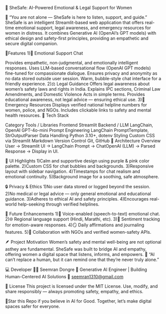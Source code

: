 💙 SheSafe: AI-Powered Emotional & Legal Support for Women



🌸 “You are not alone — SheSafe is here to listen, support, and guide.” SheSafe is an intelligent Streamlit-based web application that offers real-time emotional support, legal awareness, and emergency resources for women in distress. It combines Generative AI (OpenAI’s GPT models) with ethical design and safety-first principles, providing an empathetic and secure digital companion.

🚀Features 1)💌 Emotional Support Chat

Provides empathetic, non-judgmental, and emotionally intelligent responses.
Uses LLM-based conversational flow (OpenAI GPT models) fine-tuned for compassionate dialogue.
Ensures privacy and anonymity as no data stored outside user session.
Warm, bubble-style chat interface for a friendly experience. 2)⚖ Legal Guidance
Offers legal awareness about women’s safety laws and rights in India.
Explains IPC sections, Criminal Law Amendments, and Domestic Violence Acts in simple terms.
Provides educational awareness, not legal advice — ensuring ethical use. 3)🚨 Emergency Resources
Displays verified national helpline numbers for women, police, and NGOs.
Includes clickable links to safety and mental health resources.
🧠 Tech Stack

Category	Tools / Libraries
Frontend	Streamlit
Backend / LLM	LangChain, OpenAI GPT-4o-mini
Prompt Engineering	LangChain PromptTemplate, StrOutputParser
Data Handling	Python 3.10+, dotenv
Styling	Custom CSS via Streamlit Markdown
Version Control	Git, GitHub
🧩 Architecture Overview User → Streamlit UI → LangChain Prompt → ChatOpenAI (LLM) → Parsed Response → Display in UI.

🌈 UI Highlights 1)Calm and supportive design using purple & pink color palette.
2)Custom CSS for chat bubbles and backgrounds.
3)Responsive layout with sidebar navigation. 
4)Timestamps for chat realism and emotional continuity. 
5)Background image for a soothing, safe atmosphere.

🔒 Privacy & Ethics 1)No user data stored or logged beyond the session. 2)No medical or legal advice — only general emotional and educational guidance. 3)Adheres to ethical AI and safety principles. 4)Encourages real-world help-seeking through verified helplines.

🧠 Future Enhancements 
1)🎤 Voice-enabled (speech-to-text) emotional chat. 
2)🌐 Regional language support (Hindi, Marathi, etc). 
3)💭 Sentiment tracking for emotion-aware responses. 
4)🪞 Daily affirmations and journaling features. 5)🤝 Collaboration with NGOs and verified women-safety APIs.

🪶 Project Motivation Women’s safety and mental well-being are not optional asthey are fundamental. SheSafe was built to bridge AI and empathy, offering women a digital space that listens, informs, and empowers. 💬 “AI can’t replace a human, but it can remind one that they’re never truly alone.”

💻 Developer 👩‍💻 Seemran Dongre 🎯 Generative AI Engineer | Building Human-Centered AI Solutions 📧 seemran1310@gmail.com

🧾 License This project is licensed under the MIT License. Use, modify, and share responsibly — always promoting safety, empathy, and ethics.

🌟Star this Repo if you believe in AI for Good. Together, let’s make digital spaces safer for everyone.
